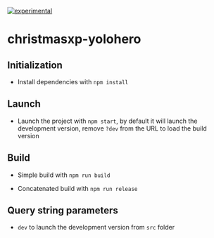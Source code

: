 [![experimental](http://badges.github.io/stability-badges/dist/experimental.svg)](http://github.com/badges/stability-badges)

# christmasxp-yolohero

## Initialization

* Install dependencies with `npm install`

## Launch

* Launch the project with `npm start`, by default it will launch the development version, remove `?dev` from the URL to load the build version

## Build

* Simple build with `npm run build`

* Concatenated build with `npm run release`

## Query string parameters

* `dev` to launch the development version from `src` folder
